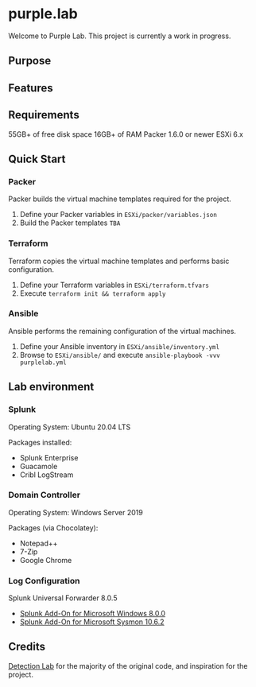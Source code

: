# purple.lab

Welcome to Purple Lab. This project is currently a work in progress.

## Purpose

## Features

## Requirements

55GB+ of free disk space
16GB+ of RAM
Packer 1.6.0 or newer
ESXi 6.x

## Quick Start

### Packer

Packer builds the virtual machine templates required for the project.

1. Define your Packer variables in ```ESXi/packer/variables.json```
2. Build the Packer templates ```TBA```

### Terraform

Terraform copies the virtual machine templates and performs basic configuration.

1. Define your Terraform variables in ```ESXi/terraform.tfvars```
2. Execute ```terraform init && terraform apply```

### Ansible

Ansible performs the remaining configuration of the virtual machines.

1. Define your Ansible inventory in ```ESXi/ansible/inventory.yml```
2. Browse to ```ESXi/ansible/``` and execute ```ansible-playbook -vvv purplelab.yml```

## Lab environment

### Splunk

Operating System: Ubuntu 20.04 LTS

Packages installed:

- Splunk Enterprise
- Guacamole
- Cribl LogStream

### Domain Controller

Operating System: Windows Server 2019

Packages (via Chocolatey):
- Notepad++
- 7-Zip
- Google Chrome

### Log Configuration

Splunk Universal Forwarder 8.0.5

- [Splunk Add-On for Microsoft Windows 8.0.0](https://splunkbase.splunk.com/app/742)
- [Splunk Add-On for Microsoft Sysmon 10.6.2](https://splunkbase.splunk.com/app/1914)

## Credits

[Detection Lab](https://github.com/clong/DetectionLab) for the majority of the original code, and inspiration for the project.

